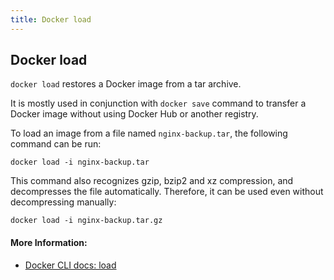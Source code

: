 ```yaml
---
title: Docker load
---
```


## Docker load

`docker load` restores a Docker image from a tar archive.

It is mostly used in conjunction with `docker save` command to transfer a Docker image without using Docker Hub or another registry.

To load an image from a file named `nginx-backup.tar`, the following command can be run:

```
docker load -i nginx-backup.tar
```

This command also recognizes gzip, bzip2 and xz compression, and decompresses the file automatically. Therefore, it can be used even without decompressing manually:

```
docker load -i nginx-backup.tar.gz
```

#### More Information:
- [Docker CLI docs: load](https://docs.docker.com/engine/reference/commandline/load/)
